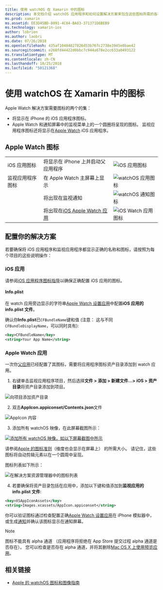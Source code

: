 ```yaml
---
title: 使用 watchOS 在 Xamarin 中的图标
description: 本文档介绍 watchOS 应用程序和如何设置解决方案来包含这些图标所需的各种图标。
ms.prod: xamarin
ms.assetid: EE3D45BD-8091-4C04-BA83-371371D8BEB9
ms.technology: xamarin-ios
author: lobrien
ms.author: laobri
ms.date: 07/26/2018
ms.openlocfilehash: 435af10484827826d53b767c2738e3945e0bae42
ms.sourcegitcommit: e268fd44422d0bbc7c944a678e2cc633a0493122
ms.translationtype: MT
ms.contentlocale: zh-CN
ms.lasthandoff: 10/25/2018
ms.locfileid: "50121368"
---
```

# <a name="working-with-watchos-icons-in-xamarin"></a>使用 watchOS 在 Xamarin 中的图标

Apple Watch 解决方案需要图标的两个的集：

* 将显示在 iPhone 的 iOS 应用程序图标。
* Apple Watch 和通知屏幕中的监视菜单上的一个圆圈将呈现的图标。 监视应用程序图标还将显示在[Apple Watch](~/ios/watchos/app-fundamentals/settings.md) iOS 应用程序。

## <a name="apple-watch-icons"></a>Apple Watch 图标

| | | |
|-|-|-|
|iOS 应用图标|将显示在 iPhone 上并启动父应用程序|![iOS 应用图标](icons-images/icon-ios.png)|
|监视应用程序图标|在 Apple Watch 主屏幕上显示|![watchOS 应用图标](icons-images/icon-home.png)|
||将出现在监视通知|![watchOS 通知图标](icons-images/notification-icon.png)|
||将出现在[iOS Apple Watch 应用](~/ios/watchos/app-fundamentals/settings.md)|![iOS Watch 应用图标](icons-images/watch-app-sml.png)|

## <a name="configuring-your-solution"></a>配置你的解决方案

若要确保将 iOS 应用程序和监视应用程序都显示正确的名称和图标，请按照为每个项目的这些说明操作：

### <a name="ios-app"></a>iOS 应用

请参阅[iOS 应用程序图标指导](~/ios/app-fundamentals/images-icons/app-icons.md)以确保正确配置 iOS 应用的图标。

#### <a name="infoplist"></a>Info.plist

在 watch 应用旁边显示的字符串[Apple Watch 设置应用](~/ios/watchos/app-fundamentals/settings.md)中配置**iOS 应用的 info.plist 文件**。

确认你**Info.plist**已`CFBundleName`键和值 (注意： 这与不同`CFBundleDisplayName`，可以同时具有):

```xml
<key>CFBundleName</key>
<string>Your App Name</string>
```

### <a name="apple-watch-app"></a>Apple Watch 应用

一次你[父应用](~/ios/watchos/app-fundamentals/parent-app.md)已经配置了其图标，需要将应用程序图标资产目录添加到 watch 应用。

1. 右键单击监视应用程序项目，然后选择**文件 > 添加 > 新建文件...> iOS > 资产目录**将资产目录添加到项目。

 ![](icons-images/newasset.png "向项目添加资产目录")

2. 双击**AppIcon.appiconset/Contents.json**文件

  ![](icons-images/xcassets-iconset-sml.png "AppIcon 内容")

3. 添加所有 watchOS 映像，在此屏幕截图所示：

  [![](icons-images/appicons-sml.png "添加所有 watchOS 映像，如以下屏幕截图中所示")](icons-images/appicons.png#lightbox)

  请参阅[Apple 的图标准则](https://developer.apple.com/design/human-interface-guidelines/watchos/icons-and-images/menu-icons/)（维度也会显示在屏幕上） 的所需大小。 请记住，这些图标将自动剪辑元素以在一个圆周中呈现。

  图标列表如下所示：

  ![](icons-images/xcassets-complete-sml.png "在解决方案资源管理器中的图标列表")

4. 若要确保将资产目录包括在应用中，添加以下键和值添加到**监视应用的 info.plist 文件**:

```xml
<key>XSAppIconAssets</key>
<string>Images.xcassets/AppIcon.appiconset</string>
```

你可以验证图标通过检查配置正确[Apple Watch 设置应用](~/ios/watchos/app-fundamentals/settings.md)在 iPhone 模拟器中，或生成[通知](~/ios/watchos/platform/notifications.md)并确认该图标显示在通知屏幕。

> [!NOTE]
> 图标不能具有 alpha 通道 （应用程序将拒绝在 App Store 提交过程 alpha 通道是否存在）。 您可以检查是否存在 alpha 通道，并将其删除[Mac OS X 上使用预览应用](~/ios/watchos/troubleshooting.md#noalpha)。


## <a name="related-links"></a>相关链接

- [Apple 的 watchOS 图标和图像指南](https://developer.apple.com/design/human-interface-guidelines/watchos/icons-and-images/)
